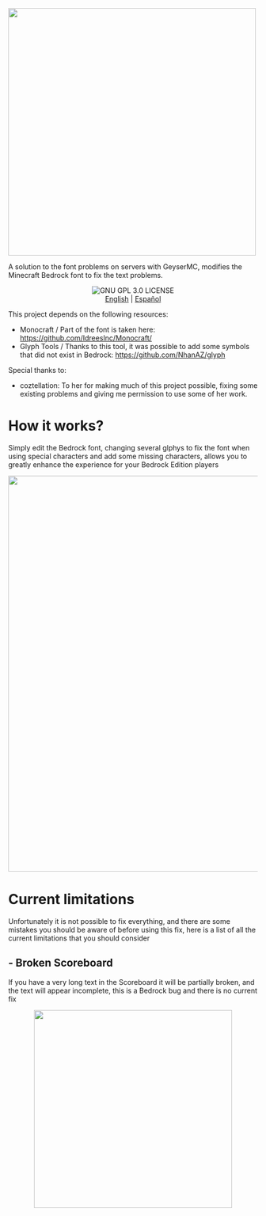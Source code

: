 <img src="https://github.com/user-attachments/assets/595953a0-bdd4-47f5-bc1f-a50d5c399f66" width="500"/>

A solution to the font problems on servers with GeyserMC, modifies the Minecraft Bedrock font to fix the text problems.
<p align="center">
    <img alt="GNU GPL 3.0 LICENSE" src="https://img.shields.io/badge/gnu-gpl?style=for-the-badge&logo=gnu&logoColor=000000&label=License&labelColor=CECECE&color=515050">
	<br>
    <a href="https://github.com/Klisee/GeyserFontFixer/blob/main/README.md">English</a>
     | 
    <a href="https://github.com/Klisee/GeyserFontFixer/blob/main/README_ES.md">Español</a>

This project depends on the following resources:

- Monocraft / Part of the font is taken here: https://github.com/IdreesInc/Monocraft/
- Glyph Tools / Thanks to this tool, it was possible to add some symbols that did not exist in Bedrock: https://github.com/NhanAZ/glyph

Special thanks to:

- coztellation: To her for making much of this project possible, fixing some existing problems and giving me permission to use some of her work.

# How it works?

Simply edit the Bedrock font, changing several glphys to fix the font when using special characters and add some missing characters, allows you to greatly enhance the experience for your Bedrock Edition players
<p align="center">
   <img src="https://github.com/user-attachments/assets/84fb42a2-e349-49cf-9277-307c726b5f4e" width="800"/>

# Current limitations

Unfortunately it is not possible to fix everything, and there are some mistakes you should be aware of before using this fix, here is a list of all the current limitations that you should consider

## - Broken Scoreboard

If you have a very long text in the Scoreboard it will be partially broken, and the text will appear incomplete, this is a Bedrock bug and there is no current fix
<p align="center">
   <img src="https://github.com/user-attachments/assets/e741f0fa-20c7-400e-96e7-c6f04a34c283" width="400"/>

